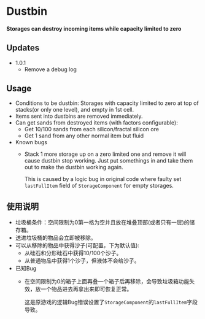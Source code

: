# Dustbin

#### Storages can destroy incoming items while capacity limited to zero

## Updates

* 1.0.1
    * Remove a debug log

## Usage

* Conditions to be dustbin: Storages with capacity limited to zero at top of stacks(or only one level), and empty in 1st cell.
* Items sent into dustbins are removed immediately.
* Can get sands from destroyed items (with factors configurable):
    * Get 10/100 sands from each silicon/fractal silicon ore
    * Get 1 sand from any other normal item but fluid
* Known bugs
    * Stack 1 more storage up on a zero limited one and remove it will cause dustbin stop working. Just put somethings
      in and take them out to make the dustbin working again.

      This is caused by a logic bug in original code where faulty set `lastFullItem` field of `StorageComponent` for
      empty storages.

## 使用说明

* 垃圾桶条件：空间限制为0第一格为空并且放在堆叠顶部(或者只有一层)的储存箱。
* 送进垃圾桶的物品会立即被移除。
* 可以从移除的物品中获得沙子(可配置，下为默认值):
    * 从硅石和分形硅石中获得10/100个沙子。
    * 从普通物品中获得1个沙子，但液体不会给沙子。
* 已知Bug
    * 在空间限制为0的箱子上面再叠一个箱子后再移除，会导致垃圾箱功能失效，放一个物品进去再拿出来即可恢复正常。

      这是原游戏的逻辑Bug错误设置了`StorageComponent`的`lastFullItem`字段导致。
